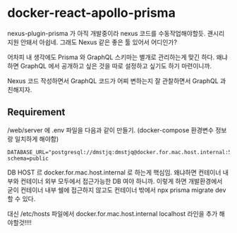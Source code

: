 # docker-react-apollo-prisma

nexus-plugin-prisma 가 아직 개발중이라 nexus 코드를 수동작업해야할듯. 괜시리 지원 안돼서 아쉽네. 그래도 Nexus 같은 좋은 툴 있어서 어디인가?

어차피 내 생각에도 Prisma 와 GraphQL 스키마는 별개로 관리하는게 맞긴 하다. 왜냐하면 GraphQL 에서 공개하고 싶은 것을 따로 설정하고 싶기도 하기 마련이니까.

Nexus 코드 작성하면서 GraphQL 코드가 어찌 변하는지 잘 관찰하면서 GraphQL 과 친해지자.


## Requirement

/web/server 에 .env 파일을 다음과 같이 만들기. (docker-compose 환경변수 정보랑 일치하게 해야함)
```
DATABASE_URL="postgresql://dmstjq:dmstjq@docker.for.mac.host.internal:5432/dev?schema=public
```

DB HOST 르 docker.for.mac.host.internal 로 하는게 핵심임. 왜냐하면 컨테이너 내부와 컨테이너 외부 모두에서 접근가능한 DB 여야 하니까. 이렇게 하면 개발환경에서 굳이 컨테이너 내부 쉘에 접근하지 않고도 컨테이너 밖에서 npx prisma migrate dev 할 수 있다.

대신 /etc/hosts 파일에서 docker.for.mac.host.internal localhost 라인을 추가 해야할것!!!!
